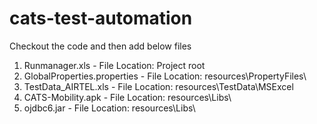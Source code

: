 # cats-test-automation

Checkout the code and then add below files

1. Runmanager.xls - File Location: Project root
2. GlobalProperties.properties - File Location: resources\PropertyFiles\
3. TestData_AIRTEL.xls - File Location: resources\TestData\MSExcel
4. CATS-Mobility.apk - File Location: resources\Libs\
5. ojdbc6.jar - File Location: resources\Libs\
